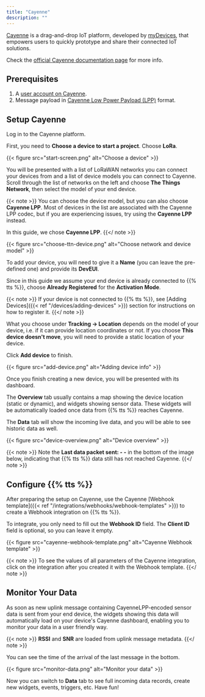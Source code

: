 ```yaml
---
title: "Cayenne"
description: ""
---
```


[Cayenne](https://cayenne.mydevices.com/) is a drag-and-drop IoT platform, developed by [myDevices](https://mydevices.com/about/), that empowers users to quickly prototype and share their connected IoT solutions.

<!--more-->

Check the [official Cayenne documentation page](https://developers.mydevices.com/cayenne/docs/intro/) for more info.

## Prerequisites

1. A [user account on Cayenne](https://cayenne.mydevices.com).
2. Message payload in [Cayenne Low Power Payload (LPP)](https://docs.mydevices.com/docs/lorawan/cayenne-lpp) format.

## Setup Cayenne

Log in to the Cayenne platform.

First, you need to **Choose a device to start a project**. Choose **LoRa**.

{{< figure src="start-screen.png" alt="Choose a device" >}}

You will be presented with a list of LoRaWAN networks you can connect your devices from and a list of device models you can connect to Cayenne. Scroll through the list of networks on the left and choose **The Things Network**, then select the model of your end device.

{{< note >}} You can choose the device model, but you can also choose **Cayenne LPP**. Most of devices in the list are associated with the Cayenne LPP codec, but if you are experiencing issues, try using the **Cayenne LPP** instead.

In this guide, we chose **Cayenne LPP**. {{</ note >}}

{{< figure src="choose-ttn-device.png" alt="Choose network and device model" >}}

To add your device, you will need to give it a **Name** (you can leave the pre-defined one) and provide its **DevEUI**. 

Since in this guide we assume your end device is already connected to {{% tts %}}, choose **Already Registered** for the **Activation Mode**.

{{< note >}} If your device is not connected to {{% tts %}}, see [Adding Devices]({{< ref "/devices/adding-devices" >}}) section for instructions on how to register it. {{</ note >}}

What you choose under **Tracking &#8594; Location** depends on the model of your device, i.e. if it can provide location coordinates or not. If you choose **This device doesn't move**, you will need to provide a static location of your device.

Click **Add device** to finish.

{{< figure src="add-device.png" alt="Adding device info" >}}

Once you finish creating a new device, you will be presented with its dashboard.

The **Overview** tab usually contains a map showing the device location (static or dynamic), and widgets showing sensor data. These widgets will be automatically loaded once data from {{% tts %}} reaches Cayenne.

The **Data** tab will show the incoming live data, and you will be able to see historic data as well.

{{< figure src="device-overview.png" alt="Device overview" >}}

{{< note >}} Note the **Last data packet sent: - -** in the bottom of the image below, indicating that {{% tts %}} data still has not reached Cayenne. {{</ note >}}

## Configure {{% tts %}}

After preparing the setup on Cayenne, use the Cayenne [Webhook template]({{< ref "/integrations/webhooks/webhook-templates" >}}) to create a Webhook integration on {{% tts %}}.

To integrate, you only need to fill out the **Webhook ID** field. The **Client ID** field is optional, so you can leave it empty.

{{< figure src="cayenne-webhook-template.png" alt="Cayenne Webhook template" >}}

{{< note >}} To see the values of all parameters of the Cayenne integration, click on the integration after you created it with the Webhook template. {{</ note >}}

## Monitor Your Data

As soon as new uplink message containing CayenneLPP-encoded sensor data is sent from your end device, the widgets showing this data will automatically load on your device's Cayenne dashboard, enabling you to monitor your data in a user friendly way.

{{< note >}} **RSSI** and **SNR** are loaded from uplink message metadata. {{</ note >}}

You can see the time of the arrival of the last message in the bottom.

{{< figure src="monitor-data.png" alt="Monitor your data" >}}

Now you can switch to **Data** tab to see full incoming data records, create new widgets, events, triggers, etc. Have fun!